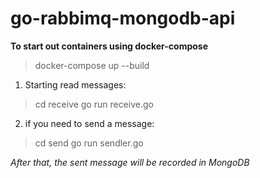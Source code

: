# go-rabbimq-mongodb-api

**To start out containers using docker-compose**

> docker-compose up --build

1. Starting read messages:
> cd receive 
> go run receive.go

2. if  you need to send a message:
> cd send
> go run sendler.go

_After that, the sent message will be recorded in MongoDB_